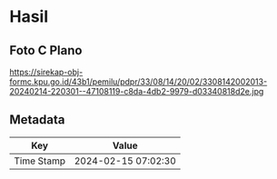 # Hasil

## Foto C Plano

https://sirekap-obj-formc.kpu.go.id/43b1/pemilu/pdpr/33/08/14/20/02/3308142002013-20240214-220301--47108119-c8da-4db2-9979-d03340818d2e.jpg


## Metadata

| Key        | Value               |
| ---------- | ------------------- |
| Time Stamp | 2024-02-15 07:02:30 |



